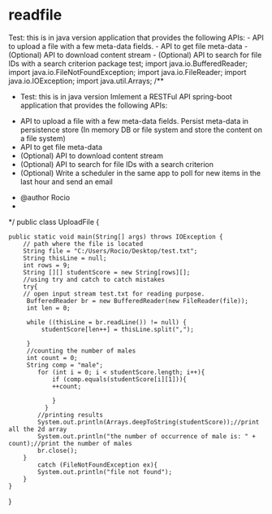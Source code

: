 # readfile
Test: this is in java version application that provides the following APIs: - API to upload a file with a few meta-data fields. - API to get file meta-data - (Optional) API to download content stream - (Optional) API to search for file IDs with a search criterion 
package test;
import java.io.BufferedReader;
import java.io.FileNotFoundException;
import java.io.FileReader;
import java.io.IOException;
import java.util.Arrays;
/**
 * Test: this is in java version
Imlement a RESTFul API spring-boot application that provides the following APIs:
- API to upload a file with a few meta-data fields. Persist meta-data in persistence store (In memory DB or file system and store the content on a file system)
- API to get file meta-data
- (Optional) API to download content stream
- (Optional) API to search for file IDs with a search criterion 
- (Optional) Write a scheduler in the same app to poll for new items in the last hour and send an email
 * @author Rocio
 *
 */
public class UploadFile {

	public static void main(String[] args) throws IOException {
		// path where the file is located
		String file = "C:/Users/Rocio/Desktop/test.txt";
		String thisLine = null;
	    int rows = 9;
		String [][] studentScore = new String[rows][];
		//using try and catch to catch mistakes
		try{
		// open input stream test.txt for reading purpose.
         BufferedReader br = new BufferedReader(new FileReader(file));
         int len = 0;
         
         while ((thisLine = br.readLine()) != null) {
             studentScore[len++] = thisLine.split(",");
          
         } 
         //counting the number of males
         int count = 0;
         String comp = "male";
			for (int i = 0; i < studentScore.length; i++){
				if (comp.equals(studentScore[i][1])){
	            ++count;
	            
	            }
	          }
			//printing results
			System.out.println(Arrays.deepToString(studentScore));//print all the 2d array
			System.out.println("the number of occurrence of male is: " + count);//print the number of males
			br.close();
		}
			catch (FileNotFoundException ex){
			System.out.println("file not found");
		}
	}
}
